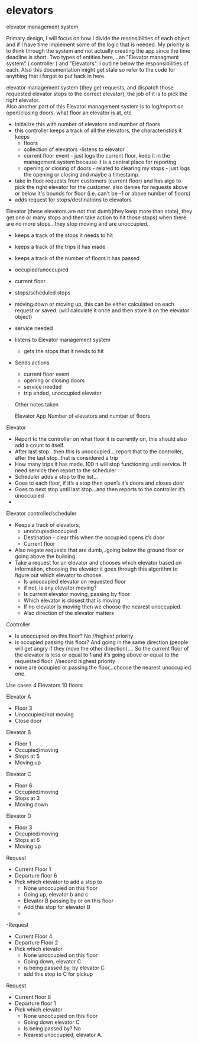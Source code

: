 # elevators
elevator management system

Primary design, I will focus on how I divide the resonsiblities of each object and if I have time implement some of the logic that is needed.  My priority is to think through the system and not actually creating the app since the time deadline is short.  Two types of entities here,...an "Elevator managment system" ( controller ) and "Elevators".  I outline below the responsibilities of each. Also this documentation might get stale so refer to the code for anything that i forgot to put back in here.

elevator management system (they get requests, and dispatch those requested elevator stops to the correct elevator), the job of it is to pick the right elevator.  
Also another part of this Elevator management system is to log/report on open/closing doors, what floor an elevator is at, etc
- initialize this with number of elevators and number of floors
- this controller keeps a track of all the elevators, the characteristics it keeps
  - floors
  - collection of elevators
-listens to elevator
  - current floor event - just logs the current floor, keep it in the management system because it is a central place for reporting
  - opening or closing of doors - related to clearing my stops - just logs the opening or closing and maybe a timestamp.
- take in floor requests from customers (current floor) and has algo to
  pick the right elevator for the customer. also denies for requests above or below it's bounds for floor (i.e. can't be -1 or above number of floors)
- adds request for stops/destinations to elevators

Elevator (these elevators are not that dumb(they keep more than state), they
get one or many stops and then take action to hit those stops) when there are no more stops...they stop moving and are unoccupied.
  - keeps a track of the stops it needs to hit
  - keeps a track of the trips it has made
  - keeps a track of the number of floors it has passed
  - occupied/unoccupied
  - current floor
  - stops/scheduled stops
  - moving down or moving up, this can be either calculated on each request or saved. (will calculate it once and then store it on the elevator object)
  - service needed
- listens to Elevator management system
  - gets the stops that it needs to hit
- Sends actions
  - current floor event
  - opening or closing doors
  - service needed
  - trip ended, unoccupied elevator


  Other notes taken

  Elevator App
Number of elevators and number of floors


Elevator
- Report to the controller on what floor it is currently on, this should also add a count to itself.
- After last stop…then this is unoccupied… report that to the controller, after the last stop..that is considered a trip
- How many trips it has made..100 it will stop functioning until service.  If need service then report to the scheduler
- Scheduler adds a stop to the list…
- Goes to each floor, if it’s a stop then open’s it’s doors and closes door
- Goes to next stop until last stop…and then reports to the controller it’s unoccupied
-


Elevator controller/scheduler
- Keeps a track of elevators,
    - unoccupied/occupied
    - Destination - clear this when the occupied opens it’s door
    - Current floor
- Also negate requests that are dumb,..going below the ground floor or going above the building
- Take a request for an elevator and chooses which elevator based on information, choosing the elevator it goes through this algorithm to figure out which elevator to choose.
    - Is unoccupied elevator on requested floor
    - if not, is any elevator moving?
    - Is current elevator moving, passing by floor
    - Which elevator is closest.that is moving
    - If no elevator is moving then we choose the nearest unoccupied.
    - Also direction of the elevator matters

Controller
- Is unoccupied on this floor? No //highest priority
- is occupied passing this floor? And going in the same direction (people will get angry if they move the other direction)…. So the current floor of the elevator is less or equal to 1 and it’s going above or equal to the requested floor.  //second highest priority
- none are occupied or passing the floor,..choose the nearest unoccupied one.


Use cases
4 Elevators
10 floors

Elevator A
- Floor 3
- Unoccupied/not moving
- Close door

Elevator B
- Floor 1
- Occupied/moving
- Stops at 5
- Moving up

Elevator C
-  Floor 6
- Occupied/moving
- Stops at 3
- Moving down

Elevator D
- Floor 3
- Occupied/moving
- Stops at 6
- Moving up

Request
- Current Floor 1
- Departure floor 6
- Pick which elevator to add a stop to
    - None unoccupied on this floor
    - Going up, elevator b and c
    - Elevator B passing by or on this floor
    - Add this stop for elevator B
    -

-Request
- Current Floor 4
- Departure Floor 2
- Pick which elevator
    - None unoccupied on this floor
    - Going down, elevator C
    - is being passed by, by elevator C
    - add this stop to C for pickup

Request
- Current floor 8
- Departure floor 1
- Pick which elevator
    - None unoccupied on this floor
    - Going down elevator C
    - Is being passed by? No
    - Nearest unoccupied, elevator A.
